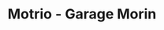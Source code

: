 ---
title: "Motrio - Garage Morin"
url: /pierres/motrio-garage-morin/
shop: réparation de voitures
---
